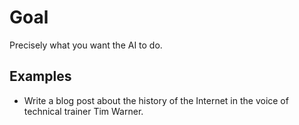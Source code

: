 # Goal

Precisely what you want the AI to do.

## Examples

- Write a blog post about the history of the Internet in the voice of technical trainer Tim Warner.